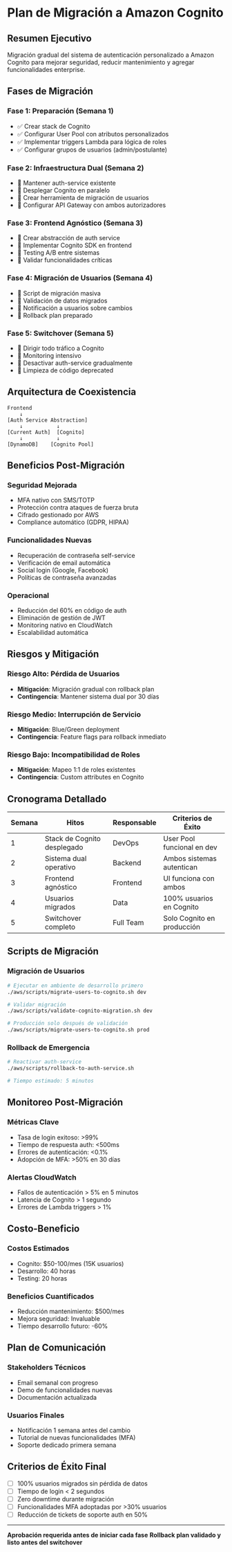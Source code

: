 # Plan de Migración a Amazon Cognito

## Resumen Ejecutivo

Migración gradual del sistema de autenticación personalizado a Amazon Cognito para mejorar seguridad, reducir mantenimiento y agregar funcionalidades enterprise.

## Fases de Migración

### **Fase 1: Preparación (Semana 1)**
- ✅ Crear stack de Cognito
- ✅ Configurar User Pool con atributos personalizados
- ✅ Implementar triggers Lambda para lógica de roles
- ✅ Configurar grupos de usuarios (admin/postulante)

### **Fase 2: Infraestructura Dual (Semana 2)**
- 🔄 Mantener auth-service existente
- 🔄 Desplegar Cognito en paralelo
- 🔄 Crear herramienta de migración de usuarios
- 🔄 Configurar API Gateway con ambos autorizadores

### **Fase 3: Frontend Agnóstico (Semana 3)**
- 🔄 Crear abstracción de auth service
- 🔄 Implementar Cognito SDK en frontend
- 🔄 Testing A/B entre sistemas
- 🔄 Validar funcionalidades críticas

### **Fase 4: Migración de Usuarios (Semana 4)**
- 🔄 Script de migración masiva
- 🔄 Validación de datos migrados
- 🔄 Notificación a usuarios sobre cambios
- 🔄 Rollback plan preparado

### **Fase 5: Switchover (Semana 5)**
- 🔄 Dirigir todo tráfico a Cognito
- 🔄 Monitoring intensivo
- 🔄 Desactivar auth-service gradualmente
- 🔄 Limpieza de código deprecated

## Arquitectura de Coexistencia

```
Frontend
    ↓
[Auth Service Abstraction]
    ↓           ↓
[Current Auth]  [Cognito]
    ↓           ↓
[DynamoDB]    [Cognito Pool]
```

## Beneficios Post-Migración

### **Seguridad Mejorada**
- MFA nativo con SMS/TOTP
- Protección contra ataques de fuerza bruta
- Cifrado gestionado por AWS
- Compliance automático (GDPR, HIPAA)

### **Funcionalidades Nuevas**
- Recuperación de contraseña self-service
- Verificación de email automática
- Social login (Google, Facebook)
- Políticas de contraseña avanzadas

### **Operacional**
- Reducción del 60% en código de auth
- Eliminación de gestión de JWT
- Monitoring nativo en CloudWatch
- Escalabilidad automática

## Riesgos y Mitigación

### **Riesgo Alto: Pérdida de Usuarios**
- **Mitigación**: Migración gradual con rollback plan
- **Contingencia**: Mantener sistema dual por 30 días

### **Riesgo Medio: Interrupción de Servicio**
- **Mitigación**: Blue/Green deployment
- **Contingencia**: Feature flags para rollback inmediato

### **Riesgo Bajo: Incompatibilidad de Roles**
- **Mitigación**: Mapeo 1:1 de roles existentes
- **Contingencia**: Custom attributes en Cognito

## Cronograma Detallado

| Semana | Hitos | Responsable | Criterios de Éxito |
|--------|-------|-------------|-------------------|
| 1 | Stack de Cognito desplegado | DevOps | User Pool funcional en dev |
| 2 | Sistema dual operativo | Backend | Ambos sistemas autentican |
| 3 | Frontend agnóstico | Frontend | UI funciona con ambos |
| 4 | Usuarios migrados | Data | 100% usuarios en Cognito |
| 5 | Switchover completo | Full Team | Solo Cognito en producción |

## Scripts de Migración

### **Migración de Usuarios**
```bash
# Ejecutar en ambiente de desarrollo primero
./aws/scripts/migrate-users-to-cognito.sh dev

# Validar migración
./aws/scripts/validate-cognito-migration.sh dev

# Producción solo después de validación
./aws/scripts/migrate-users-to-cognito.sh prod
```

### **Rollback de Emergencia**
```bash
# Reactivar auth-service
./aws/scripts/rollback-to-auth-service.sh

# Tiempo estimado: 5 minutos
```

## Monitoreo Post-Migración

### **Métricas Clave**
- Tasa de login exitoso: >99%
- Tiempo de respuesta auth: <500ms
- Errores de autenticación: <0.1%
- Adopción de MFA: >50% en 30 días

### **Alertas CloudWatch**
- Fallos de autenticación > 5% en 5 minutos
- Latencia de Cognito > 1 segundo
- Errores de Lambda triggers > 1%

## Costo-Beneficio

### **Costos Estimados**
- Cognito: $50-100/mes (15K usuarios)
- Desarrollo: 40 horas
- Testing: 20 horas

### **Beneficios Cuantificados**
- Reducción mantenimiento: $500/mes
- Mejora seguridad: Invaluable
- Tiempo desarrollo futuro: -60%

## Plan de Comunicación

### **Stakeholders Técnicos**
- Email semanal con progreso
- Demo de funcionalidades nuevas
- Documentación actualizada

### **Usuarios Finales**
- Notificación 1 semana antes del cambio
- Tutorial de nuevas funcionalidades (MFA)
- Soporte dedicado primera semana

## Criterios de Éxito Final

- [ ] 100% usuarios migrados sin pérdida de datos
- [ ] Tiempo de login < 2 segundos
- [ ] Zero downtime durante migración
- [ ] Funcionalidades MFA adoptadas por >30% usuarios
- [ ] Reducción de tickets de soporte auth en 50%

---

**Aprobación requerida antes de iniciar cada fase**
**Rollback plan validado y listo antes del switchover**